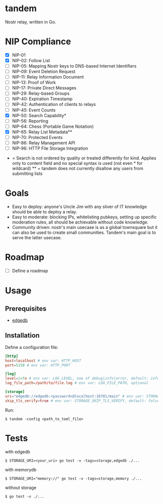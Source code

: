 # tandem
Nostr relay, written in Go.

# NIP Compliance
- [x] NIP-01
- [x] NIP-02: Follow List
- [ ] NIP-05: Mapping Nostr keys to DNS-based Internet Identifiers
- [ ] NIP-09: Event Deletion Request
- [ ] NIP-11: Relay Information Document
- [ ] NIP-13: Proof of Work
- [ ] NIP-17: Private Direct Messages
- [ ] NIP-29: Relay-based Groups
- [ ] NIP-40: Expiration Timestamp
- [ ] NIP-42: Authentication of clients to relays
- [ ] NIP-45: Event Counts
- [x] NIP-50: Search Capability*
- [ ] NIP-56: Reporting
- [ ] NIP-64: Chess (Portable Game Notation)
- [x] NIP-65: Relay List Metadata**
- [ ] NIP-70: Protected Events
- [ ] NIP-86: Relay Management API
- [ ] NIP-96: HTTP File Storage Integration

* = Search is not ordered by quality or treated differently for kind. Applies only to content field and no special syntax is used (not even * for wildcard)
** = tandem does not currently disallow any users from submitting lists

# Goals

- Easy to deploy: anyone's Uncle Jim with any sliver of IT knowledge should be able to deploy a relay.
- Easy to moderate: blocking IPs, whitelisting pubkeys, setting up specific moderation rules, all should be achievable without code knowledge.
- Community driven: nostr's main usecase is as a global townsquare but it can also be used to create small communities. Tandem's main goal is to serve the latter usecase. 

# Roadmap

- [ ] Define a roadmap

# Usage

## Prerequisites
- [edgedb](https://www.edgedb.com/)

## Installation

Define a configuration file:
```toml
[http]
host=localhost # env var: HTTP_HOST
port=5150 # env var: HTTP_PORT

[log]
level=info # env var: LOG_LEVEL, one of debug|info|error, default: info
log_file_path=/path/to/file.log # env var: LOG_FILE_PATH, optional 

[storage]
uri="edgedb://edgedb:<password>@localhost:10701/main" # env var: STORAGE_URI, replace with your edgedb credentials, one of edgedb|memory
skip_tls_verify=true # env var: STORAGE_SKIP_TLS_VERIFY, default: false
```

Run:
```shell
$ tandem -config <path_to_toml_file>
```

# Tests

with edgedb
```shell
$ STORAGE_URI=<your_uri> go test -v -tags=storage,edgedb ./...
```

with memorydb
```shell
$ STORAGE_URI="memory://" go test -v -tags=storage,memory ./...
```

without storage
```shell
$ go test -v ./...
```
